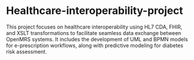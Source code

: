 # Healthcare-interoperability-project
This project focuses on healthcare interoperability using HL7 CDA, FHIR, and XSLT transformations to facilitate seamless data exchange between OpenMRS systems. It includes the development of UML and BPMN models for e-prescription workflows, along with predictive modeling for diabetes risk assessment.
